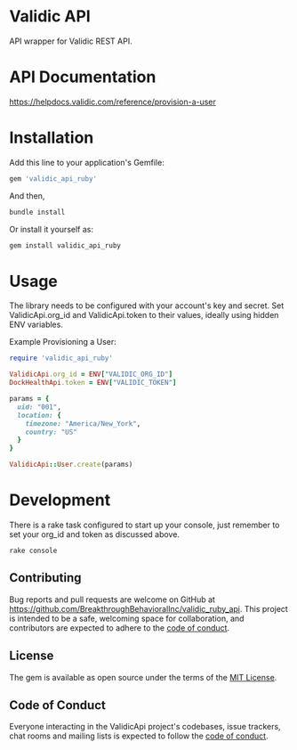 # Validic API

API wrapper for Validic REST API.
# API Documentation

https://helpdocs.validic.com/reference/provision-a-user

# Installation

Add this line to your application's Gemfile:

```ruby
gem 'validic_api_ruby'
```

And then,

```bash
bundle install
```

Or install it yourself as:

```bash
gem install validic_api_ruby
```

# Usage

The library needs to be configured with your account's key and secret. Set ValidicApi.org_id and ValidicApi.token to their values, ideally using hidden ENV variables.

Example Provisioning a User:

```ruby
require 'validic_api_ruby'

ValidicApi.org_id = ENV["VALIDIC_ORG_ID"]
DockHealthApi.token = ENV["VALIDIC_TOKEN"]

params = { 
  uid: "001", 
  location: { 
    timezone: "America/New_York", 
    country: "US" 
  }
}

ValidicApi::User.create(params)
```

# Development

There is a rake task configured to start up your console, just remember to set your org_id and token as discussed above.

`rake console`

## Contributing

Bug reports and pull requests are welcome on GitHub at https://github.com/BreakthroughBehavioralInc/validic_ruby_api. This project is intended to be a safe, welcoming space for collaboration, and contributors are expected to adhere to the [code of conduct](https://github.com/BreakthroughBehavioralInc/validic_ruby_api/blob/main/CODE_OF_CONDUCT.md).

## License

The gem is available as open source under the terms of the [MIT License](https://opensource.org/licenses/MIT).

## Code of Conduct

Everyone interacting in the ValidicApi project's codebases, issue trackers, chat rooms and mailing lists is expected to follow the [code of conduct](https://github.com/BreakthroughBehavioralInc/validic_ruby_api/blob/main/CODE_OF_CONDUCT.md).
